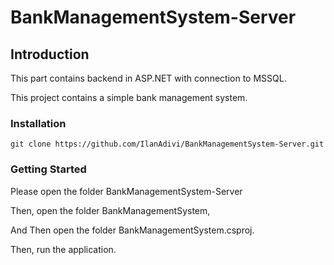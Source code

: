# BankManagementSystem-Server

## Introduction

This part contains backend in ASP.NET with connection to MSSQL.

This project contains a simple bank management system.

### Installation

```
git clone https://github.com/IlanAdivi/BankManagementSystem-Server.git
```

### Getting Started

Please open the folder BankManagementSystem-Server

Then, open the folder BankManagementSystem,

And Then open the folder BankManagementSystem.csproj.

Then, run the application.
